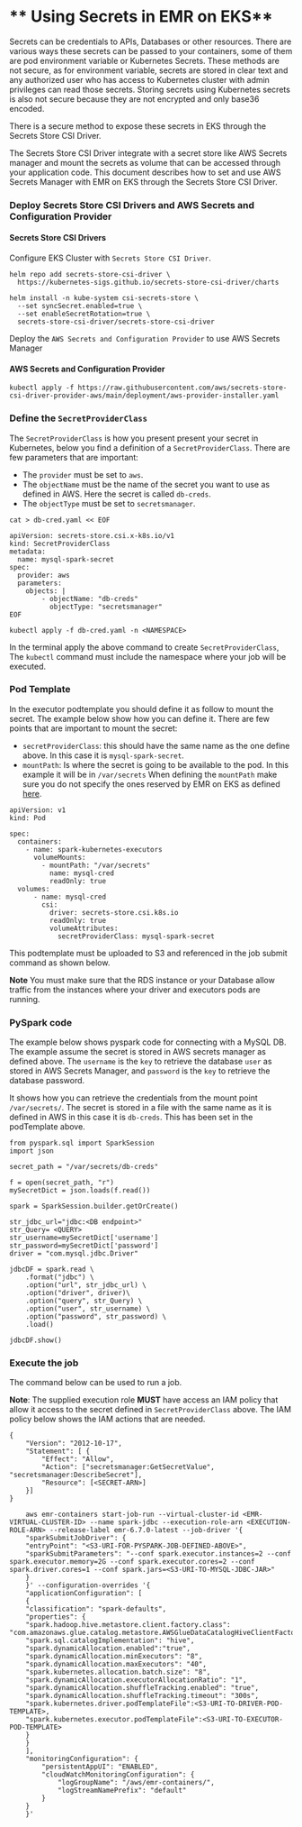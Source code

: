# ** Using Secrets in EMR on EKS**

Secrets can be credentials to APIs, Databases or other resources. There are various ways these secrets can be passed to your containers, some of them are pod environment variable or Kubernetes Secrets. These methods are not secure, as for environment variable, secrets are stored in clear text and any authorized user who has access to Kubernetes cluster with admin privileges can read those secrets. Storing secrets using Kubernetes secrets is also not secure because they are not encrypted and only base36 encoded.

There is a secure method to expose these secrets in EKS through the Secrets Store CSI Driver. 

The Secrets Store CSI Driver integrate with a secret store like AWS Secrets manager and mount the secrets as volume that can be accessed through your application code.
This document describes how to set and use AWS Secrets Manager with EMR on EKS through the Secrets Store CSI Driver.


### Deploy Secrets Store CSI Drivers and AWS Secrets and Configuration Provider


#### Secrets Store CSI Drivers

Configure EKS Cluster with `Secrets Store CSI Driver`. 

```
helm repo add secrets-store-csi-driver \
  https://kubernetes-sigs.github.io/secrets-store-csi-driver/charts

helm install -n kube-system csi-secrets-store \
  --set syncSecret.enabled=true \
  --set enableSecretRotation=true \
  secrets-store-csi-driver/secrets-store-csi-driver

```

Deploy the `AWS Secrets and Configuration Provider` to use AWS Secrets Manager

#### AWS Secrets and Configuration Provider

```
kubectl apply -f https://raw.githubusercontent.com/aws/secrets-store-csi-driver-provider-aws/main/deployment/aws-provider-installer.yaml
```

### Define the `SecretProviderClass`

The `SecretProviderClass` is how you present present your secret in Kubernetes, below you find a definition of a `SecretProviderClass`. 
There are few parameters that are important:

- The `provider` must be set to `aws`.
- The `objectName` must be the name of the secret you want to use as defined in AWS. 
Here the secret is called `db-creds`.
- The `objectType` must be set to `secretsmanager`.

```
cat > db-cred.yaml << EOF

apiVersion: secrets-store.csi.x-k8s.io/v1
kind: SecretProviderClass
metadata:
  name: mysql-spark-secret
spec:
  provider: aws
  parameters:
    objects: |
        - objectName: "db-creds"
          objectType: "secretsmanager"
EOF
```

```
kubectl apply -f db-cred.yaml -n <NAMESPACE>
```
In the terminal apply the above command to create `SecretProviderClass`, 
The `kubectl` command must include the namespace where your job will be executed. 

### Pod Template

In the executor podtemplate you should define it as follow to mount the secret. The example below show how you can define it.
There are few points that are important to mount the secret:

- `secretProviderClass`: this should have the same name as the one define above. In this case it is `mysql-spark-secret`.
- `mountPath`: Is where the secret is going to be available to the pod. In this example it will be in `/var/secrets`
When defining the `mountPath` make sure you do not specify the ones reserved by EMR on EKS as defined [here](https://docs.aws.amazon.com/emr/latest/EMR-on-EKS-DevelopmentGuide/pod-templates.html). 

```
apiVersion: v1
kind: Pod

spec:
  containers:
    - name: spark-kubernetes-executors
      volumeMounts:
        - mountPath: "/var/secrets"
          name: mysql-cred
          readOnly: true
  volumes:
      - name: mysql-cred
        csi:
          driver: secrets-store.csi.k8s.io
          readOnly: true
          volumeAttributes:
            secretProviderClass: mysql-spark-secret
```

This podtemplate must be uploaded to S3 and referenced in the job submit command as shown below.

**Note** You must make sure that the RDS instance or your Database allow traffic from the instances where your driver and executors pods are running.  

### PySpark code

The example below shows pyspark code for connecting with a MySQL DB. The example assume the secret is stored in AWS secrets manager as defined above. The `username` is the `key` to retrieve the database `user` as stored in AWS Secrets Manager, and `password` is the `key` to retrieve the database password.


It shows how you can retrieve the credentials from the mount point `/var/secrets/`. 
The secret is stored in a file with the same name as it is defined in AWS in this case it is `db-creds`.
This has been set in the podTemplate above.

```
from pyspark.sql import SparkSession
import json

secret_path = "/var/secrets/db-creds"

f = open(secret_path, "r")
mySecretDict = json.loads(f.read())

spark = SparkSession.builder.getOrCreate()

str_jdbc_url="jdbc:<DB endpoint>"
str_Query= <QUERY>
str_username=mySecretDict['username']
str_password=mySecretDict['password']
driver = "com.mysql.jdbc.Driver"

jdbcDF = spark.read \
    .format("jdbc") \
    .option("url", str_jdbc_url) \
    .option("driver", driver)\
    .option("query", str_Query) \
    .option("user", str_username) \
    .option("password", str_password) \
    .load()

jdbcDF.show()
```

### Execute the job

The command below can be used to run a job.

**Note**: The supplied execution role **MUST** have access an IAM policy that allow it access to the secret defined in `SecretProviderClass` above. 
The IAM policy below shows the IAM actions that are needed.

```
{
    "Version": "2012-10-17",
    "Statement": [ {
        "Effect": "Allow",
        "Action": ["secretsmanager:GetSecretValue", "secretsmanager:DescribeSecret"],
        "Resource": [<SECRET-ARN>]
    }]
}
```

```
    aws emr-containers start-job-run --virtual-cluster-id <EMR-VIRTUAL-CLUSTER-ID> --name spark-jdbc --execution-role-arn <EXECUTION-ROLE-ARN> --release-label emr-6.7.0-latest --job-driver '{
    "sparkSubmitJobDriver": {
    "entryPoint": "<S3-URI-FOR-PYSPARK-JOB-DEFINED-ABOVE>",
    "sparkSubmitParameters": "--conf spark.executor.instances=2 --conf spark.executor.memory=2G --conf spark.executor.cores=2 --conf spark.driver.cores=1 --conf spark.jars=<S3-URI-TO-MYSQL-JDBC-JAR>"
    }
    }' --configuration-overrides '{
    "applicationConfiguration": [
    {
    "classification": "spark-defaults", 
    "properties": {
    "spark.hadoop.hive.metastore.client.factory.class": "com.amazonaws.glue.catalog.metastore.AWSGlueDataCatalogHiveClientFactory",
    "spark.sql.catalogImplementation": "hive",
    "spark.dynamicAllocation.enabled":"true",
    "spark.dynamicAllocation.minExecutors": "8",
    "spark.dynamicAllocation.maxExecutors": "40",
    "spark.kubernetes.allocation.batch.size": "8",
    "spark.dynamicAllocation.executorAllocationRatio": "1",
    "spark.dynamicAllocation.shuffleTracking.enabled": "true",
    "spark.dynamicAllocation.shuffleTracking.timeout": "300s",
    "spark.kubernetes.driver.podTemplateFile":<S3-URI-TO-DRIVER-POD-TEMPLATE>,
    "spark.kubernetes.executor.podTemplateFile":<S3-URI-TO-EXECUTOR-POD-TEMPLATE>
    }
    }
    ],
    "monitoringConfiguration": {
        "persistentAppUI": "ENABLED",
        "cloudWatchMonitoringConfiguration": {
            "logGroupName": "/aws/emr-containers/",
            "logStreamNamePrefix": "default"
        }
    }
    }'
```
